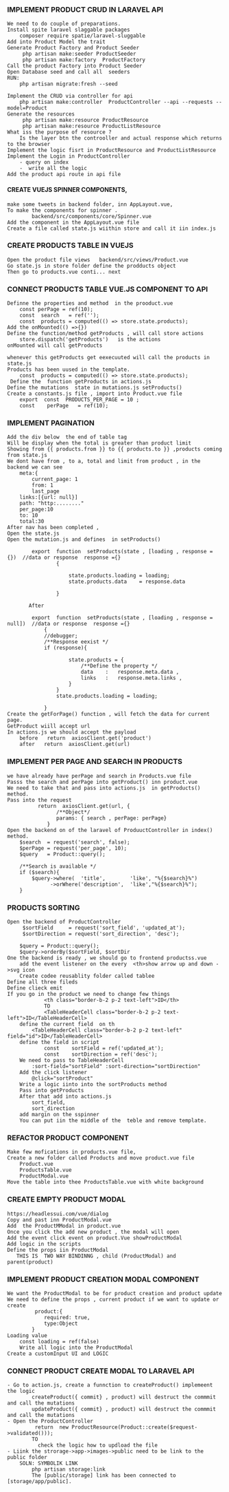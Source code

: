 ### IMPLEMENT PRODUCT CRUD  IN LARAVEL API
    We need to do couple of preparations.
    Install spite laravel slaggable packages
        composer require spatie/laravel-sluggable
    Add into Product Model the trait
    Generate Product Factory and Product Seeder
         php artisan make:seeder ProductSeeder  
         php artisan make:factory  ProductFactory   
    Call the product Factory into Product Seeder
    Open Database seed and call all  seeders
    RUN:  
        php artisan migrate:fresh --seed    

    Implement the CRUD via controller for api
        php artisan make:controller  ProductController --api --requests --model=Product   
    Generate the resources
         php artisan make:resource ProductResource 
         php artisan make:resource ProductListResource 
    What iss the purpose of resource ? 
        Is the layer btn the controoller and actual response which returns to the browser
    Implement the logic fisrt in ProductResource and ProductListResource 
    Implement the Login in ProductController
        - query on index
        -  write all the logic 
    Add the product api route in api file


#### CREATE VUEJS SPINNER COMPONENTS,
    make some tweets in backend folder, inn AppLayout.vue, 
    To make the components for spinner .
            backend/src/components/core/Spinner.vue
    Add the component in the AppLayout.vue file
    Create a file called state.js wiithin store and call it iin index.js


### CREATE PRODUCTS TABLE IN VUEJS
    Open the product file views   backend/src/views/Product.vue
    Go state.js in store folder define the prodducts object
    Then go to products.vue conti... next

### CONNECT PRODUCTS TABLE VUE.JS COMPONENT TO API
    Definne the properties and method  in the prooduct.vue
        const perPage = ref(10);
        const  search   = ref('');
        const  products = computed(() => store.state.products);
    Add the onMounted(() =>{})
    Define the function/method getProducts , will call store actions 
        store.dispatch('getProducts')   is the actions
    onMounted will call getProducts
   
    whenever this getProducts get eexecuuted will call the products in state.js
    Products has been uused in the template.
        const  products = computed(() => store.state.products);
     Define the  function getProducts in actions.js
    Define the mutations  state in mutations.js setProducts()
    Create a constants.js file , import into Product.vue file
        export  const  PRODUCTS_PER_PAGE = 10 ;
        const    perPage   = ref(10);

###  IMPLEMENT PAGINATION
    Add the div below  the end of table tag
    Will be display when the total is greater than product limit
    Showing from {{ products.from }} to {{ products.to }} ,products coming from state.js
    We dont have from , to a, total and limit from product , in the backend we can see
        meta:{
            current_page: 1
            from: 1
            last_page
        links:[{url: null}]
        path: "http:........"
        per_page:10
        to: 10
        total:30
    After nav has been completed , 
    Open the state.js
    Open the mutation.js and defines  in setProducts()

            export  function  setProducts(state , [loading , response = {})  //data or response  response ={}
                    {
                    
                        state.products.loading = loading;
                        state.products.data    = response.data

                    }

           After

            export  function  setProducts(state , [loading , response = null])  //data or response  response ={}
                {
                //debugger;
                /**Response eexist */
                if (response){
                
                        state.products = {
                            /**Define the property */
                            data    :   response.meta.data ,
                            links   :   response.meta.links ,
                        }
                    }
                    state.products.loading = loading;
                
                }
    Create the getForPage() function , will fetch the data for current page.
    GetProduct wiill accept url
    In actions.js we should accept the payload
        before   return  axiosClient.get('product')
        after   return  axiosClient.get(url)

### IMPLEMENT PER PAGE AND SEARCH IN PRODUCTS
    we have already have perPage and search in Products.vue file
    Passs the search and perPage into getProduct() inn product.vue
    We need to take that and pass into actions.js  in getProducts() method.
    Pass into the request  
              return  axiosClient.get(url, {
                    /**Object*/
                    params: { search , perPage: perPage}
                 }
    Open the backend on of the laravel of ProduuctController in index() method.
        $search  = request('search', false);
        $perPage = request('per_page', 10);
        $query   = Product::query();

        /**Search is available */
        if ($search){
            $query->where(  'title',        'like', "%{$search}%")
                  ->orWhere('description',  'like',"%{$search}%");
        }

### PRODUCTS SORTING 
    Open the backend of ProductController
         $sortField     = request('sort_field', 'updated_at');
         $sortDirection = request('sort_direction', 'desc');

        $query = Product::query();
        $query->orderBy($sortField, $sortDir
    One the backend is ready , we should go to frontend productss.vue
        add the event listener on the every  <th>show arrow up and down ->svg icon
        Create codee reusablity folder called tablee
    Define all three fileds
    Define clieck emit
    If you go in the product we need to change few things
                <th class="border-b-2 p-2 text-left">ID</th> 
                TO
                <TableHeaderCell class="border-b-2 p-2 text-left">ID</TableHeaderCell>
        define the current field  on th
            <TableHeaderCell class="border-b-2 p-2 text-left" field="id">ID</TableHeaderCell>
        define the field in script 
                const    sortField = ref('updated_at');
                const    sortDirection = ref('desc');
        We need to pass to TableHeaderCell
            :sort-field="sortField" :sort-direction="sortDirection"
        Add the click listener 
            @click="sortProduct"
        Write a logic iinto into the sortProducts method
        Pass into getProducts 
        After that add into actions.js
            sort_field,
            sort_direction
        add margin on the sspinner 
        You can put iin the middle of the  teble and remove template.


### REFACTOR PRODUCT COMPONENT
    Make few mofications in products.vue file,
    Create a new folder called Products and move product.vue file
        Product.vue
        ProductsTable.vue
        ProductModal.vue
    Move the table into thee ProductsTable.vue with white background

### CREATE EMPTY PRODUCT MODAL
    https://headlessui.com/vue/dialog
    Copy and past inn ProductModal.vue
    Add  the ProductMModal in product.vue
    Once you click the add new product , the modal will open   
    Add the event click event on product.Vue showProductModal
    Add logic in the scripts
    Define the props iin ProductModal
       THIS IS  TWO WAY BINDINNG , child (ProductModal) and parent(product)

### IMPLEMENT PRODUCT CREATION MODAL COMPONENT
    We want the ProductModal to be for product creation and product update
    We need to define the props , current product if we want to update or create
             product:{
                required: true,
                type:Object
            }
    Loading value 
        const loading = ref(false)
        Write all logic into the ProductModal
    Create a customInput UI and LOGIC
    
###  CONNECT PRODUCT CREATE MODAL TO LARAVEL API
    - Go to action.js, create a funnction to createProduct() implemeent the logic
            createProduct({ commit} , product) will destruct the commmit and call the mutations
            updateProduct({ commit} , product) will destruct the commmit and call the mutations
    - Open the ProductController  
             return  new ProductResource(Product::create($request->validated())); 
            TO
              check the logic how to updload the file
    - Liink the strorage->app->images->public need to be link to the public folder
        SOLN: SYMBOLIK LINK
            php artisan storage:link
            The [public/storage] link has been connected to [storage/app/public]. 
        

    








































